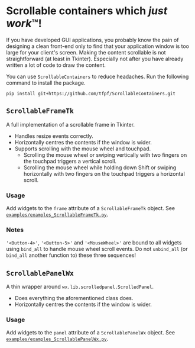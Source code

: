 # Scrollable containers which *just work*:tm:!
If you have developed GUI applications, you probably know the pain of designing a clean front-end only to find that
your application window is too large for your client's screen. Making the content scrollable is not straightforward (at
least in Tkinter). Especially not after you have already written a lot of code to draw the content.

You can use `ScrollableContainers` to reduce headaches. Run the following command to install the package.

```shell
pip install git+https://github.com/tfpf/ScrollableContainers.git
```

## `ScrollableFrameTk`
A full implementation of a scrollable frame in Tkinter.
* Handles resize events correctly.
* Horizontally centres the contents if the window is wider.
* Supports scrolling with the mouse wheel and touchpad.
  * Scrolling the mouse wheel or swiping vertically with two fingers on the touchpad triggers a vertical scroll.
  * Scrolling the mouse wheel while holding down Shift or swiping horizontally with two fingers on the touchpad
    triggers a horizontal scroll.

### Usage
Add widgets to the `frame` attribute of a `ScrollableFrameTk` object. See
[`examples/examples_ScrollableFrameTk.py`](examples/examples_ScrollableFrameTk.py).

### Notes
`'<Button-4>'`, `'<Button-5>'` and `'<MouseWheel>'` are bound to all widgets using `bind_all` to handle mouse wheel
scroll events. Do not `unbind_all` (or `bind_all` another function to) these three sequences!

## `ScrollablePanelWx`
A thin wrapper around `wx.lib.scrolledpanel.ScrolledPanel`.
* Does everything the aforementioned class does.
* Horizontally centres the contents if the window is wider.

### Usage
Add widgets to the `panel` attribute of a `ScrollablePanelWx` object. See
[`examples/examples_ScrollablePanelWx.py`](examples/examples_ScrollablePanelWx.py).
